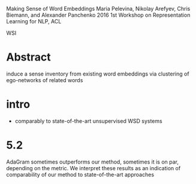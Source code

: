 Making Sense of Word Embeddings
Maria Pelevina, Nikolay Arefyev, Chris Biemann, and Alexander Panchenko
2016 1st Workshop on Representation Learning for NLP, ACL

WSI

# Abstract

induce a sense inventory from existing word embeddings via clustering of
ego-networks of related words

# intro

* comparably to state-of-the-art unsupervised WSD systems

# 5.2

AdaGram sometimes outperforms our method, sometimes it is on par, depending on
the metric. We interpret these results as an indication of comparability of our
method to state-of-the-art approaches
